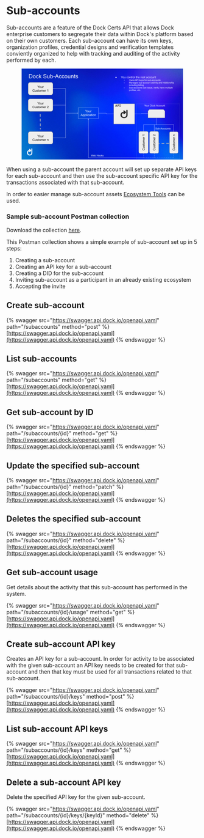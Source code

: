 # Sub-accounts

Sub-accounts are a feature of the Dock Certs API that allows Dock enterprise customers to segregate their data within Dock's platform based on their own customers. Each sub-account can have its own keys, organization profiles, credential designs and verification templates conviently organized to help with tracking and auditing of the activity performed by each.

<figure><img src="../../.gitbook/assets/sub-accounts-cdf773cc.png" alt=""><figcaption></figcaption></figure>

When using a sub-account the parent account will set up separate API keys for each sub-account and then use the sub-account specific API key for the transactions associated with that sub-account.&#x20;

In order to easier manage sub-account assets [Ecosystem Tools](ecosystem-tools/) can be used.

### Sample sub-account Postman collection

Download the collection [here](../../Postman\_collections/Subaccounts).

This Postman collection shows a simple example of sub-account set up in 5 steps:

1. Creating a sub-account
2. Creating an API key for a sub-account
3. Creating a DID for the sub-account
4. Inviting sub-account as a participant in an already existing ecosystem
5. Accepting the invite

## Create sub-account

{% swagger src="https://swagger.api.dock.io/openapi.yaml" path="/subaccounts" method="post" %}
[https://swagger.api.dock.io/openapi.yaml](https://swagger.api.dock.io/openapi.yaml)
{% endswagger %}

## List sub-accounts

{% swagger src="https://swagger.api.dock.io/openapi.yaml" path="/subaccounts" method="get" %}
[https://swagger.api.dock.io/openapi.yaml](https://swagger.api.dock.io/openapi.yaml)
{% endswagger %}

## Get sub-account by ID

{% swagger src="https://swagger.api.dock.io/openapi.yaml" path="/subaccounts/{id}" method="get" %}
[https://swagger.api.dock.io/openapi.yaml](https://swagger.api.dock.io/openapi.yaml)
{% endswagger %}

## Update the specified sub-account

{% swagger src="https://swagger.api.dock.io/openapi.yaml" path="/subaccounts/{id}" method="patch" %}
[https://swagger.api.dock.io/openapi.yaml](https://swagger.api.dock.io/openapi.yaml)
{% endswagger %}



## Deletes the specified sub-account

{% swagger src="https://swagger.api.dock.io/openapi.yaml" path="/subaccounts/{id}" method="delete" %}
[https://swagger.api.dock.io/openapi.yaml](https://swagger.api.dock.io/openapi.yaml)
{% endswagger %}



## Get sub-account usage

Get details about the activity that this sub-account has performed in the system.

{% swagger src="https://swagger.api.dock.io/openapi.yaml" path="/subaccounts/{id}/usage" method="get" %}
[https://swagger.api.dock.io/openapi.yaml](https://swagger.api.dock.io/openapi.yaml)
{% endswagger %}



## Create sub-account API key

Creates an API key for a sub-account. In order for activity to be associated with the given sub-account an API key needs to be created for that sub-account and then that key must be used for all transactions related to that sub-account.

{% swagger src="https://swagger.api.dock.io/openapi.yaml" path="/subaccounts/{id}/keys" method="post" %}
[https://swagger.api.dock.io/openapi.yaml](https://swagger.api.dock.io/openapi.yaml)
{% endswagger %}



## List sub-account API keys

{% swagger src="https://swagger.api.dock.io/openapi.yaml" path="/subaccounts/{id}/keys" method="get" %}
[https://swagger.api.dock.io/openapi.yaml](https://swagger.api.dock.io/openapi.yaml)
{% endswagger %}



## Delete a sub-account API key

Delete the specified API key for the given sub-account.

{% swagger src="https://swagger.api.dock.io/openapi.yaml" path="/subaccounts/{id}/keys/{keyId}" method="delete" %}
[https://swagger.api.dock.io/openapi.yaml](https://swagger.api.dock.io/openapi.yaml)
{% endswagger %}
